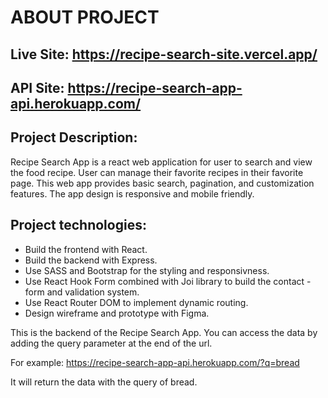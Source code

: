 # ABOUT PROJECT

## Live Site: https://recipe-search-site.vercel.app/
## API Site: https://recipe-search-app-api.herokuapp.com/
## Project Description:
Recipe Search App is a react web application for user to search and view the food recipe. User can manage their favorite recipes in their favorite page. This web app provides basic search, pagination, and customization features. The app design is responsive and mobile friendly. 

## Project technologies:
- Build the frontend with React.
- Build the backend with Express.
- Use SASS and Bootstrap for the styling and responsivness.
- Use React Hook Form combined with Joi library to build the contact - form and validation system.
- Use React Router DOM to implement dynamic routing.
- Design wireframe and prototype with Figma.

This is the backend of the Recipe Search App. You can access the data by adding the query parameter at the end of the url.

For example: https://recipe-search-app-api.herokuapp.com/?q=bread

It will return the data with the query of bread.